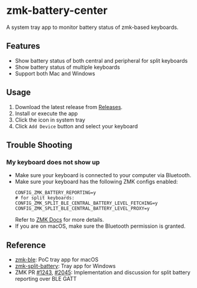 # zmk-battery-center

A system tray app to monitor battery status of zmk-based keyboards.

## Features
- Show battery status of both central and peripheral for split keyboards
- Show battery status of multiple keyboards
- Support both Mac and Windows

## Usage

1. Download the latest release from [Releases](https://github.com/kot149/zmk-battery-center/releases).
2. Install or execute the app
3. Click the icon in system tray
4. Click `Add Device` button and select your keyboard

## Trouble Shooting

### My keyboard does not show up

- Make sure your keyboard is connected to your computer via Bluetooth.
- Make sure your keyboard has the following ZMK configs enabled:
  ```kconfig
  CONFIG_ZMK_BATTERY_REPORTING=y
  # for split keyboards:
  CONFIG_ZMK_SPLIT_BLE_CENTRAL_BATTERY_LEVEL_FETCHING=y
  CONFIG_ZMK_SPLIT_BLE_CENTRAL_BATTERY_LEVEL_PROXY=y
  ```
  Refer to [ZMK Docs](https://zmk.dev/docs/config/battery) for more details.
- If you are on macOS, make sure the Bluetooth permission is granted.

## Reference
- [zmk-ble](https://github.com/Katona/zmk-ble): PoC tray app for macOS
- [zmk-split-battery](https://github.com/Maksim-Isakau/zmk-split-battery): Tray app for Windows
- ZMK PR [#1243](https://github.com/zmkfirmware/zmk/pull/1243), [#2045](https://github.com/zmkfirmware/zmk/pull/2045): Implementation and discussion for split battery reporting over BLE GATT
